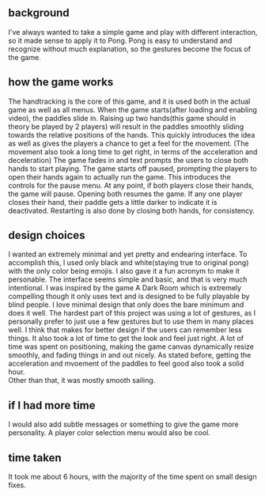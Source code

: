 
## background

I've always wanted to take a simple game and play with different interaction, so
it made sense to apply it to Pong. Pong is easy to understand and recognize without
much explanation, so the gestures become the focus of the game.

## how the game works

The handtracking is the core of this game, and
it is used both in the actual game as well as all menus. When the game starts(after
loading and enabling video), the paddles slide in. Raising up two hands(this game should
in theory be played by 2 players) will result in the paddles smoothly sliding towards
the relative positions of the hands. This quickly introduces the idea as well as gives
the players a chance to get a feel for the movement. (The movement also took a long time
to get right, in terms of the acceleration and deceleration) The game fades in and text
prompts the users to close both hands to start playing. The game starts off paused, prompting
the players to open their hands again to actually run the game. This introduces the
controls for the pause menu. At any point, if both players close their hands, the game will
pause. Opening both resumes the game. If any one player closes their hand, their paddle
gets a little darker to indicate it is deactivated. Restarting is also done by closing both
hands, for consistency.

## design choices

I wanted an extremely minimal and yet pretty and endearing interface. To accomplish this, I used only black
and white(staying true to original pong) with the only color being emojis. I also gave
it a fun acronym to make it personable.
The interface seems simple and basic, and that is very much intentional.
I was inspired by the game A Dark Room which is extremely compelling though it only uses text
and is designed to be fully playable by blind people. I love minimal design that only does
the bare minimum and does it well. The hardest part of this project was using a lot of gestures,
as I personally prefer to just use a few gestures but to use them in many places well.
I think that makes for better design if the users can remember less things. It also took a lot
of time to get the look and feel just right. A lot of time was spent on positioning, making
the game canvas dynamically resize smoothly, and fading things in and out nicely. As stated
before, getting the acceleration and mvoement of the paddles to feel good also took a solid hour.  
Other than that, it was mostly smooth sailing.

## if I had more time

I would also add subtle messages or something to give the game more
personality. A player color selection menu would also be cool.

## time taken

It took me about 6 hours, with the majority of the time spent on small design fixes.
